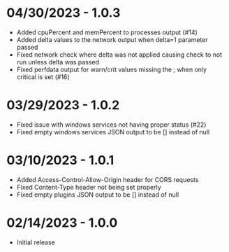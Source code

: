 04/30/2023 - 1.0.3
==================
- Added cpuPercent and memPercent to processes output (#14)
- Added delta values to the network output when delta=1 parameter passed
- Fixed network check where delta was not applied causing check to not run unless delta was passed
- Fixed perfdata output for warn/crit values missing the ; when only critical is set (#16)

03/29/2023 - 1.0.2
==================
- Fixed issue with windows services not having proper status (#22)
- Fixed empty windows services JSON output to be [] instead of null

03/10/2023 - 1.0.1
==================
- Added Access-Control-Allow-Origin header for CORS requests
- Fixed Content-Type header not being set properly
- Fixed empty plugins JSON output to be [] instead of null

02/14/2023 - 1.0.0
==================
- Initial release